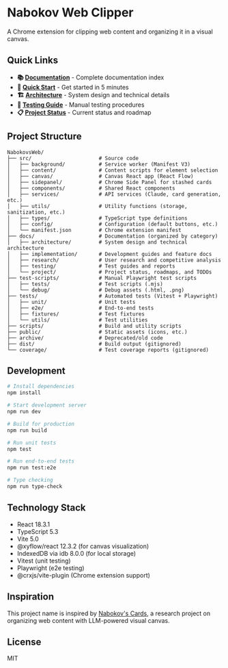 # Nabokov Web Clipper

A Chrome extension for clipping web content and organizing it in a visual canvas.

## Quick Links

- **📚 [Documentation](./docs/README.md)** - Complete documentation index
- **🚀 [Quick Start](./docs/QUICK_START.md)** - Get started in 5 minutes
- **🏗️ [Architecture](./docs/architecture/DESIGN.md)** - System design and technical details
- **🧪 [Testing Guide](./docs/testing/MANUAL_TEST_GUIDE.md)** - Manual testing procedures
- **📋 [Project Status](./docs/project/PROJECT_STATUS.md)** - Current status and roadmap

## Project Structure

```
NabokovsWeb/
├── src/                      # Source code
│   ├── background/           # Service worker (Manifest V3)
│   ├── content/              # Content scripts for element selection
│   ├── canvas/               # Canvas React app (React Flow)
│   ├── sidepanel/            # Chrome Side Panel for stashed cards
│   ├── components/           # Shared React components
│   ├── services/             # API services (Claude, card generation, etc.)
│   ├── utils/                # Utility functions (storage, sanitization, etc.)
│   ├── types/                # TypeScript type definitions
│   ├── config/               # Configuration (default buttons, etc.)
│   └── manifest.json         # Chrome extension manifest
├── docs/                     # Documentation (organized by category)
│   ├── architecture/         # System design and technical architecture
│   ├── implementation/       # Development guides and feature docs
│   ├── research/             # User research and competitive analysis
│   ├── testing/              # Test guides and reports
│   └── project/              # Project status, roadmaps, and TODOs
├── test-scripts/             # Manual Playwright test scripts
│   ├── tests/                # Test scripts (.mjs)
│   └── debug/                # Debug assets (.html, .png)
├── tests/                    # Automated tests (Vitest + Playwright)
│   ├── unit/                 # Unit tests
│   ├── e2e/                  # End-to-end tests
│   ├── fixtures/             # Test fixtures
│   └── utils/                # Test utilities
├── scripts/                  # Build and utility scripts
├── public/                   # Static assets (icons, etc.)
├── archive/                  # Deprecated/old code
├── dist/                     # Build output (gitignored)
└── coverage/                 # Test coverage reports (gitignored)
```

## Development

```bash
# Install dependencies
npm install

# Start development server
npm run dev

# Build for production
npm run build

# Run unit tests
npm test

# Run end-to-end tests
npm run test:e2e

# Type checking
npm run type-check
```

## Technology Stack

- React 18.3.1
- TypeScript 5.3
- Vite 5.0
- @xyflow/react 12.3.2 (for canvas visualization)
- IndexedDB via idb 8.0.0 (for local storage)
- Vitest (unit testing)
- Playwright (e2e testing)
- @crxjs/vite-plugin (Chrome extension support)

## Inspiration

This project name is inspired by [Nabokov's Cards](https://dl.acm.org/doi/abs/10.1145/3698061.3726916), a research project on organizing web content with LLM-powered visual canvas.

## License

MIT